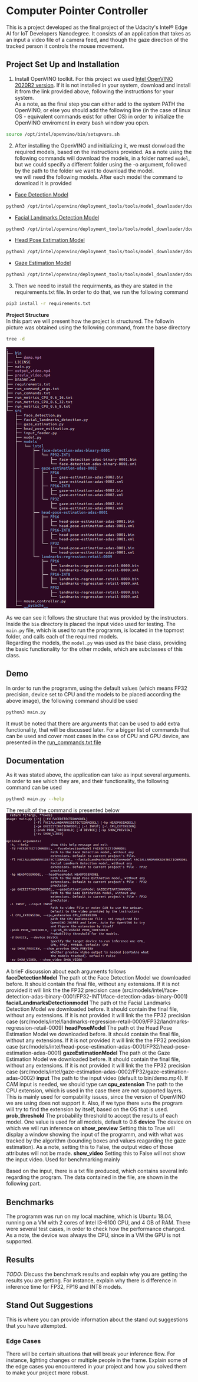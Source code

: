 # Computer Pointer Controller

This is a project developed as the final project of the Udacity's Intel® Edge AI for IoT Developers Nanodegree. It consists of an application that takes as an input a video file of a camera feed, and though the gaze direction of the tracked person it controls the mouse movement.

## Project Set Up and Installation

1. Install OpenVINO toolkit. For this project we used [Intel OpenVINO 2020R2 version](https://docs.openvinotoolkit.org/2020.2/index.html). If it is not installed in your system, download and install it from the link provided above, following the instructions for your system. <br/>
As a note, as the final step you can either add to the system PATH the OpenVINO, or else you should add the following line (in the case of linux OS - equivalent commands exist for other OS) in order to initialize the OpenVINO enviroment in every bash window you open. 
```bash
source /opt/intel/openvino/bin/setupvars.sh
```
2. After installing the OpenVINO and initializing it, we must donwload the required models, based on the instructions provided. As a note using the following commands will download the models, in a folder named `model`, but we could specify a different folder using the -o argument, followed by the path to the folder we want to download the model.  <br/>
we will need the following models. After each model the command to download it is provided <br/>
- [Face Detection Model](https://docs.openvinotoolkit.org/latest/_models_intel_face_detection_adas_binary_0001_description_face_detection_adas_binary_0001.html) <br/>
```bash
python3 /opt/intel/openvino/deployment_tools/tools/model_downloader/downloader.py --name "face-detection-adas-binary-0001"<br/>
``` 
- [Facial Landmarks Detection Model](https://docs.openvinotoolkit.org/latest/_models_intel_landmarks_regression_retail_0009_description_landmarks_regression_retail_0009.html) <br/>
```bash
python3 /opt/intel/openvino/deployment_tools/tools/model_downloader/downloader.py --name "landmarks-regression-retail-0009"
```

- [Head Pose Estimation Model](https://docs.openvinotoolkit.org/latest/_models_intel_head_pose_estimation_adas_0001_description_head_pose_estimation_adas_0001.html) <br/>
```bash
python3 /opt/intel/openvino/deployment_tools/tools/model_downloader/downloader.py --name "head-pose-estimation-adas-0001"
```


- [Gaze Estimation Model](https://docs.openvinotoolkit.org/latest/_models_intel_gaze_estimation_adas_0002_description_gaze_estimation_adas_0002.html)
```bash
python3 /opt/intel/openvino/deployment_tools/tools/model_downloader/downloader.py --name "gaze-estimation-adas-0002"
```
3. Then we need to install the requirments, as they are stated in the requirements.txt file. In order to do that, we run the following command
```bash
pip3 install -r requirements.txt
```

**Project Structure** <br/>
In this part we will present how the project is structured. The followin picture was obtained using the following command, from the base directory
```bash
tree -d
```
![Project Structure](project.png)

As we can see it follows the structure that was provided by the instructors. Inside the `bin` directory is placed the input video used for testing. The `main.py` file, which is used to run the programm, is located in the topmost folder, and calls each of the requirred models. <br/>
Regarding the models, the `model.py` was used as the base class, providing the basic functionality for the other models, which are subclasses of this class.

## Demo
In order to run the programm, using the default values (which means FP32 precision, device set to CPU and the models to be placed according the above image), the following command should be used
```bash
python3 main.py
```
It must be noted that there are arguments that can be used to add extra functionality, that will be discussed later. For a bigger list of commands that can be used and cover most cases in the case of CPU and GPU device, are presented in the [run_commands.txt file](run_commands.txt)

## Documentation
As it was stated above, the application can take as input several arguments. In order to see which they are, and their functionality, the following command can be used
```bash
python3 main.py --help
```
The result of the command is presented below
![arguments](help.png)

A brieF discussion about each arguments follows <br/>
**faceDetectionModel** 
The path ot the Face Detection Model we downloaded before. It should contain the final file, without any extensions. If it is not provided it will link the the FP32 precision case (src/models/intel/face-detection-adas-binary-0001/FP32-INT1/face-detection-adas-binary-0001)
**facialLandmarksDetectionmodel** 
The path ot the Facial Landmarks Detection Model we downloaded before. It should contain the final file, without any extensions. If it is not provided it will link the the FP32 precision case (src/models/intel/landmarks-regression-retail-0009/FP32/landmarks-regression-retail-0009)
**headPoseModel**
The path ot the Head Pose Estimation Model we downloaded before. It should contain the final file, without any extensions. If it is not provided it will link the the FP32 precision case (src/models/intel/head-pose-estimation-adas-0001/FP32/head-pose-estimation-adas-0001)
**gazeEstimationModel**
The path ot the Gaze Estimation Model we downloaded before. It should contain the final file, without any extensions. If it is not provided it will link the the FP32 precision case (src/models/intel/gaze-estimation-adas-0002/FP32/gaze-estimation-adas-0002)
**input**
The path to the input video (default to bin/demo.mp4). If CAM input is needed, we should type `CAM`
**cpu_extension**
The path to the CPU extension, which is used in the case there are not supported layers. This is mainly used for compability issues, since the version of OpenVINO we are using does not support it. Also, if we type there `auto` the program will try to find the extension by itself, based on the OS that is used.
**prob_threshold**
The probability threshold to accept the results of each model. One value is used for all models, default to 0.6
**device**
The device on which we will run inference on
**show_preview**
Setting this to True will display a window showing the input of the programm, and with what was tracked by the algorithm (bounding boxes and values reagarding the gaze estimation). As a note, setting this to False, the output video of those attributes will not be made.
**show_video**
Setting this to False will not show the input video. Used for benchmarking mainly

Based on the input, there is a txt file produced, which contains several info regarding the program. The data contained in the file, are shown in the following part.

## Benchmarks
The programm was run on my local machine, which is Ubuntu 18.04, running on a VM with 2 cores of Intel I3-6100 CPU, and 4 GB of RAM. There were several test cases, in order to check how the performance changed. As a note, the device was always the CPU, since in a VM the GPU is not supported.



## Results
*TODO:* Discuss the benchmark results and explain why you are getting the results you are getting. For instance, explain why there is difference in inference time for FP32, FP16 and INT8 models.

## Stand Out Suggestions
This is where you can provide information about the stand out suggestions that you have attempted.


### Edge Cases
There will be certain situations that will break your inference flow. For instance, lighting changes or multiple people in the frame. Explain some of the edge cases you encountered in your project and how you solved them to make your project more robust.
